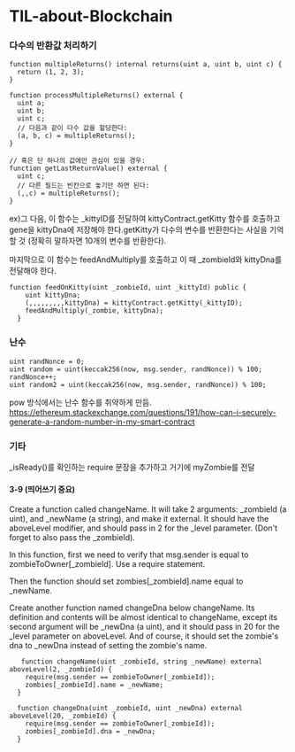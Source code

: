 # TIL-about-Blockchain

 
### 다수의 반환값 처리하기
~~~
function multipleReturns() internal returns(uint a, uint b, uint c) {
  return (1, 2, 3);
}

function processMultipleReturns() external {
  uint a;
  uint b;
  uint c;
  // 다음과 같이 다수 값을 할당한다:
  (a, b, c) = multipleReturns();
}

// 혹은 단 하나의 값에만 관심이 있을 경우: 
function getLastReturnValue() external {
  uint c;
  // 다른 필드는 빈칸으로 놓기만 하면 된다: 
  (,,c) = multipleReturns();
}
~~~
ex)그 다음, 이 함수는 _kittyID를 전달하여 kittyContract.getKitty 함수를 호출하고 gene을 kittyDna에 저장해야 한다.getKitty가 다수의 변수를 반환한다는 사실을 기억할 것 (정확히 말하자면 10개의 변수를 반환한다).

마지막으로 이 함수는 feedAndMultiply를 호출하고 이 때 _zombieId와 kittyDna를 전달해야 한다.
~~~
function feedOnKitty(uint _zombieId, uint _kittyId) public {
    uint kittyDna;
    (,,,,,,,,,kittyDna) = kittyContract.getKitty(_kittyID);
    feedAndMultiply(_zombie, kittyDna);
  }
~~~

### 난수

~~~
uint randNonce = 0;
uint random = uint(keccak256(now, msg.sender, randNonce)) % 100;
randNonce++;
uint random2 = uint(keccak256(now, msg.sender, randNonce)) % 100;
~~~
pow 방식에서는 난수 함수를 취약하게 만듬. 
https://ethereum.stackexchange.com/questions/191/how-can-i-securely-generate-a-random-number-in-my-smart-contract

### 기타
_isReady()를 확인하는 require 문장을 추가하고 거기에 myZombie를 전달

#### 3-9 (띄어쓰기 중요)
Create a function called changeName. It will take 2 arguments: _zombieId (a uint), and _newName (a string), and make it external. It should have the aboveLevel modifier, and should pass in 2 for the _level parameter. (Don't forget to also pass the _zombieId).

In this function, first we need to verify that msg.sender is equal to zombieToOwner[_zombieId]. Use a require statement.

Then the function should set zombies[_zombieId].name equal to _newName.

Create another function named changeDna below changeName. Its definition and contents will be almost identical to changeName, except its second argument will be _newDna (a uint), and it should pass in 20 for the _level parameter on aboveLevel. And of course, it should set the zombie's dna to _newDna instead of setting the zombie's name.

~~~
   function changeName(uint _zombieId, string _newName) external aboveLevel(2, _zombieId) {
    require(msg.sender == zombieToOwner[_zombieId]);
    zombies[_zombieId].name = _newName;
  }

  function changeDna(uint _zombieId, uint _newDna) external aboveLevel(20, _zombieId) {
    require(msg.sender == zombieToOwner[_zombieId]);
    zombies[_zombieId].dna = _newDna;
  }
~~~

